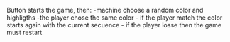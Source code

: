 Button starts the game, then:
    -machine choose a random color and highligths 
    -the player chose the same color
        - if the player match the color starts again with the current secuence 
        - if the player losse then the game must restart 